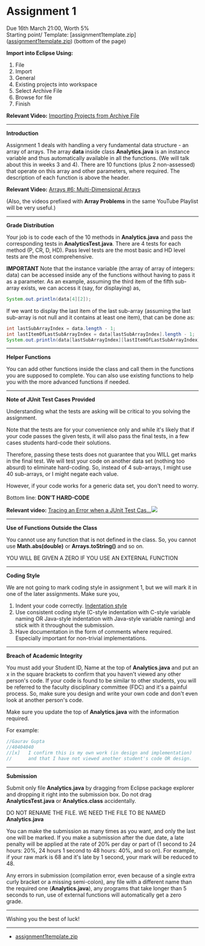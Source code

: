 # Assignment 1

Due 16th March 21:00, Worth 5%  
Starting point/ Template: [assignment1template.zip](<ins>assignment1template.zip</ins>) (bottom of the page)  

**Import into Eclipse Using:**

1. File
2. Import
3. General
4. Existing projects into workspace
5. Select Archive File
6. Browse for file
7. Finish

**Relevant Video:** [Importing Projects from Archive File](https://www.youtube.com/watch?list=PL25sMKw559Gg9xlmLVLkmpS5XZJ-pvCd-&v=enbPj-RvXdE)  

---

**Introduction**

Assignment 1 deals with handling a very fundamental data structure - an array of arrays. The array **data** inside class **Analytics.java** is an instance variable and thus automatically available in all the functions. (We will talk about this in weeks 3 and 4). There are 10 functions (plus 2 non-assessed) that operate on this array and other parameters, where required. The description of each function is above the header.

**Relevant Video:** [Arrays #6: Multi-Dimensional Arrays](https://www.youtube.com/watch?list=PL25sMKw559Gg9xlmLVLkmpS5XZJ-pvCd-&v=TgGm7lScfeA)

(Also, the videos prefixed with **Array Problems** in the same YouTube Playlist will be very useful.)

---

**Grade Distribution**

Your job is to code each of the 10 methods in **Analytics.java** and pass the corresponding tests in **AnalyticsTest.java**. There are 4 tests for each method (P, CR, D, HD). Pass level tests are the most basic and HD level tests are the most comprehensive.

**IMPORTANT** Note that the instance variable (the array of array of integers: data) can be accessed inside any of the functions without having to pass it as a parameter. As an example, assuming the third item of the fifth sub-array exists, we can access it (say, for displaying) as,

```java
System.out.println(data[4][2]);
```

If we want to display the last item of the last sub-array (assuming the last sub-array is not null and it contains at least one item), that can be done as:

```java
int lastSubArrayIndex = data.length - 1;
int lastItemOfLastSubArrayIndex = data[lastSubArrayIndex].length - 1;
System.out.println(data[lastSubArrayIndex][lastItemOfLastSubArrayIndex]);
```

---

**Helper Functions**

You can add other functions inside the class and call them in the functions you are supposed to complete. You can also use existing functions to help you with the more advanced functions if needed.

---

**Note of JUnit Test Cases Provided**

Understanding what the tests are asking will be critical to you solving the assignment.

Note that the tests are for your convenience only and while it's likely that if your code passes the given tests, it will also pass the final tests, in a few cases students hard-code their solutions.

Therefore, passing these tests does not guarantee that you WILL get marks in the final test. We will test your code on another data set (nothing too absurd) to eliminate hard-coding. So, instead of 4 sub-arrays, I might use 40 sub-arrays, or I might negate each value.

However, if your code works for a generic data set, you don't need to worry.

Bottom line: **DON'T HARD-CODE**

**Relevant video:** [Tracing an Error when a JUnit Test Cas…](https://www.youtube.com/watch?list=PL25sMKw559Gg9xlmLVLkmpS5XZJ-pvCd-&v=ySeBxF-LtH4)![](Aspose.Words.d6cbeacc-fee8-49f7-a51e-c2cb16acdf1d.003.png) 

---

**Use of Functions Outside the Class**

You cannot use any function that is not defined in the class. So, you cannot use **Math.abs(double)** or **Arrays.toString()** and so on.

YOU WILL BE GIVEN A ZERO IF YOU USE AN EXTERNAL FUNCTION

---

**Coding Style**

We are not going to mark coding style in assignment 1, but we will mark it in one of the later assignments. Make sure you,

1. Indent your code correctly. [Indentation style](https://en.wikipedia.org/wiki/Indentation_style)
2. Use consistent coding style (C-style indentation with C-style variable naming OR Java-style indentation with Java-style variable naming) and stick with it throughout the submission.
3. Have documentation in the form of comments where required. Especially important for non-trivial implementations.

---

**Breach of Academic Integrity**

You must add your Student ID, Name at the top of **Analytics.java** and put an x in the square brackets to confirm that you haven't viewed any other person's code. If your code is found to be similar to other students, you will be referred to the faculty disciplinary committee (FDC) and it's a painful process. So, make sure you design and write your own code and don't even look at another person's code.

Make sure you update the top of **Analytics.java** with the information required.

For example:

```java
//Gaurav Gupta
//40404040
//[x]   I confirm this is my own work (in design and implementation) 
//      and that I have not viewed another student's code OR design.
```

---

**Submission**

Submit only file **Analytics.java** by dragging from Eclipse package explorer and dropping it right into the submission box. Do not drag **AnalyticsTest.java** or **Analytics.class** accidentally.

DO NOT RENAME THE FILE. WE NEED THE FILE TO BE NAMED **Analytics.java**

You can make the submission as many times as you want, and only the last one will be marked. If you make a submission after the due date, a late penalty will be applied at the rate of 20% per day or part of (1 second to 24 hours: 20%, 24 hours 1 second to 48 hours: 40%, and so on). For example, if your raw mark is 68 and it's late by 1 second, your mark will be reduced to 48.

Any errors in submission (compilation error, even because of a single extra curly bracket or a missing semi-colon), any file with a different name than the required one (**Analytics.java**), any programs that take longer than 5 seconds to run, use of external functions will automatically get a zero grade.

---

Wishing you the best of luck! 

---

- [assignment1template.zip](https://github.com/AvaMGardiner/COMP1010-Fundamentals-of-Computer-Science/files/15182029/assignment1template.zip)
